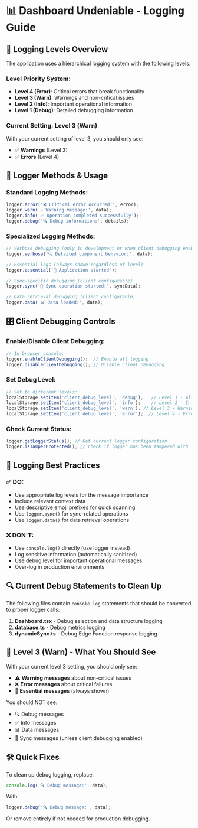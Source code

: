 # 📊 Dashboard Undeniable - Logging Guide

## 🎯 Logging Levels Overview

The application uses a hierarchical logging system with the following levels:

### **Level Priority System:**
- **Level 4 (Error)**: Critical errors that break functionality
- **Level 3 (Warn)**: Warnings and non-critical issues  
- **Level 2 (Info)**: Important operational information
- **Level 1 (Debug)**: Detailed debugging information

### **Current Setting: Level 3 (Warn)**
With your current setting of level 3, you should only see:
- ✅ **Warnings** (Level 3)
- ✅ **Errors** (Level 4)

## 🔧 Logger Methods & Usage

### **Standard Logging Methods:**
```typescript
logger.error('❌ Critical error occurred:', error);
logger.warn('⚠️ Warning message:', data);
logger.info('✅ Operation completed successfully');
logger.debug('🔍 Debug information:', details);
```

### **Specialized Logging Methods:**
```typescript
// Verbose debugging (only in development or when client debugging enabled)
logger.verbose('🔍 Detailed component behavior:', data);

// Essential logs (always shown regardless of level)
logger.essential('🚀 Application started');

// Sync-specific debugging (client configurable)
logger.sync('🔄 Sync operation started:', syncData);

// Data retrieval debugging (client configurable)  
logger.data('📊 Data loaded:', data);
```

## 🎛️ Client Debugging Controls

### **Enable/Disable Client Debugging:**
```javascript
// In browser console:
logger.enableClientDebugging();  // Enable all logging
logger.disableClientDebugging(); // Disable client debugging
```

### **Set Debug Level:**
```javascript
// Set to different levels:
localStorage.setItem('client_debug_level', 'debug');   // Level 1 - All logs
localStorage.setItem('client_debug_level', 'info');    // Level 2 - Info and above
localStorage.setItem('client_debug_level', 'warn'); // Level 3 - Warnings and errors
localStorage.setItem('client_debug_level', 'error');  // Level 4 - Errors only
```

### **Check Current Status:**
```javascript
logger.getLoggerStatus(); // Get current logger configuration
logger.isTamperProtected(); // Check if logger has been tampered with
```

## 🧹 Logging Best Practices

### **✅ DO:**
- Use appropriate log levels for the message importance
- Include relevant context data
- Use descriptive emoji prefixes for quick scanning
- Use `logger.sync()` for sync-related operations
- Use `logger.data()` for data retrieval operations

### **❌ DON'T:**
- Use `console.log()` directly (use logger instead)
- Log sensitive information (automatically sanitized)
- Use debug level for important operational messages
- Over-log in production environments

## 🔍 Current Debug Statements to Clean Up

The following files contain `console.log` statements that should be converted to proper logger calls:

1. **Dashboard.tsx** - Debug selection and data structure logging
2. **database.ts** - Debug metrics logging  
3. **dynamicSync.ts** - Debug Edge Function response logging

## 🎯 Level 3 (Warn) - What You Should See

With your current level 3 setting, you should only see:
- ⚠️ **Warning messages** about non-critical issues
- ❌ **Error messages** about critical failures
- 🚀 **Essential messages** (always shown)

You should NOT see:
- 🔍 Debug messages
- ✅ Info messages  
- 📊 Data messages
- 🔄 Sync messages (unless client debugging enabled)

## 🛠️ Quick Fixes

To clean up debug logging, replace:
```typescript
console.log('🔍 Debug message:', data);
```

With:
```typescript
logger.debug('🔍 Debug message:', data);
```

Or remove entirely if not needed for production debugging.
